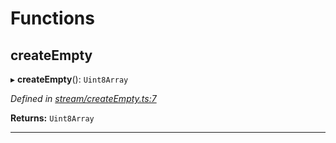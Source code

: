 

# Functions

<a id="createempty"></a>

##  createEmpty

▸ **createEmpty**(): `Uint8Array`

*Defined in [stream/createEmpty.ts:7](https://github.com/polkadot-js/common/blob/420f807/packages/trie-codec/src/stream/createEmpty.ts#L7)*

**Returns:** `Uint8Array`

___

